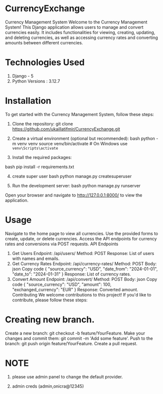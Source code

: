 # CurrencyExchange
Currency Management System
Welcome to the Currency Management System! This Django application allows users to manage and convert currencies easily. It includes functionalities for viewing, creating, updating, and deleting currencies, as well as accessing currency rates and converting amounts between different currencies.

# Technologies Used
1. Django - 5
2. Python Versions :  3.12.7
# Installation
To get started with the Currency Management System, follow these steps:

1. Clone the repository: git clone https://github.com/ukaillatifmir/CurrencyExchange.git
2. Create a virtual environment (optional but recommended):
bash
python -m venv venv
source venv/bin/activate  # On Windows use `venv\Scripts\activate`

3. Install the required packages:

bash
pip install -r requirements.txt

4. create super user
bash
python manage.py createsuperuser

5. Run the development server:
bash
python manage.py runserver

Open your browser and navigate to http://127.0.0.1:8000/ to view the application.

# Usage
Navigate to the home page to view all currencies.
Use the provided forms to create, update, or delete currencies.
Access the API endpoints for currency rates and conversions via POST requests.
API Endpoints
1. Get Users
Endpoint: /api/users/
Method: POST
Response: List of users with names and emails.
2. Get Currency Rates
Endpoint: /api/currency-rates/
Method: POST
Body:
json
Copy code
{
  "source_currency": "USD",
  "date_from": "2024-01-01",
  "date_to": "2024-01-31"
}
Response: List of currency rates.
3. Convert Amount
Endpoint: /api/convert/
Method: POST
Body:
json
Copy code
{
  "source_currency": "USD",
  "amount": 100,
  "exchanged_currency": "EUR"
}
Response: Converted amount.
Contributing
We welcome contributions to this project! If you'd like to contribute, please follow these steps:

# Creating new branch.
Create a new branch: git checkout -b feature/YourFeature.
Make your changes and commit them: git commit -m 'Add some feature'.
Push to the branch: git push origin feature/YourFeature.
Create a pull request.

# NOTE

1. please use admin panel to change the default provider. 

2. admin creds  (admin,onicra@12345)

